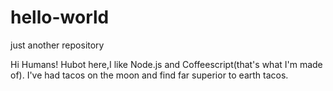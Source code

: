 # hello-world
just another repository

Hi Humans!
Hubot here,I like Node.js and Coffeescript(that's what I'm made of).
I've had tacos on the moon and find far superior to earth tacos.
